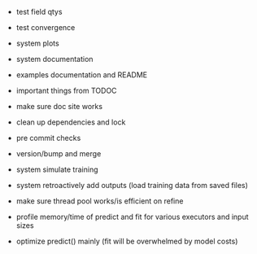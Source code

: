 - test field qtys
- test convergence
- system plots
- system documentation
- examples documentation and README
- important things from TODOC
- make sure doc site works
- clean up dependencies and lock
- pre commit checks
- version/bump and merge

- system simulate training
- system retroactively add outputs (load training data from saved files)
- make sure thread pool works/is efficient on refine

- profile memory/time of predict and fit for various executors and input sizes
- optimize predict() mainly (fit will be overwhelmed by model costs)